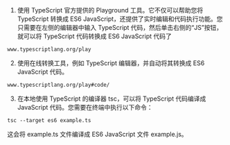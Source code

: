 1. 使用 TypeScript 官方提供的 Playground 工具。它不仅可以帮助您将 TypeScript 转换成 ES6 JavaScript，还提供了实时编辑和代码执行功能。您只需要在左侧的编辑器中输入 TypeScript 代码，然后单击右侧的“JS”按钮，就可以将 TypeScript 代码转换成 ES6 JavaScript 代码了
```
www.typescriptlang.org/play
```

2. 使用在线转换工具，例如 TypeScript 编辑器，并自动将其转换成 ES6 JavaScript 代码。
```
www.typescriptlang.org/play#code/
```

3. 在本地使用 TypeScript 的编译器 tsc，可以将 TypeScript 代码编译成 JavaScript 代码。您需要在终端中执行以下命令：
```
tsc --target es6 example.ts
```
这会将 example.ts 文件编译成 ES6 JavaScript 文件 example.js。